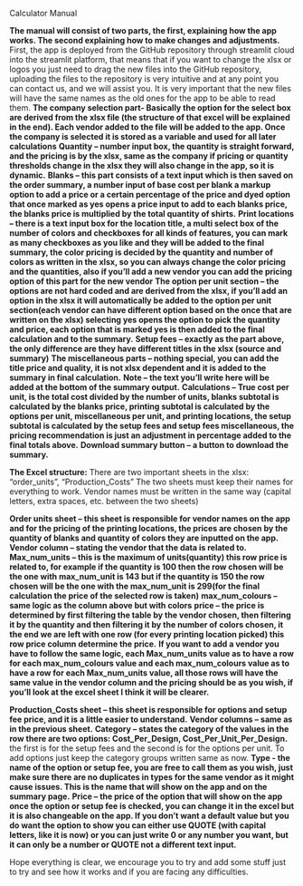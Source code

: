 Calculator Manual

**The manual will consist of two parts, the first, explaining how the app works. The second explaining how to make changes and adjustments.**
First, the app is deployed from the GitHub repository through streamlit cloud into the streamlit platform, that means that if you want to change the xlsx or logos you just need to drag the new files into the GitHub repository, uploading the files to the repository is very intuitive and at any point you can contact us, and we will assist you. It is very important that the new files will have the same names as the old ones for the app to be able to read them.
**The company selection part- Basically the option for the select box are derived from the xlsx file (the structure of that excel will be explained in the end). Each vendor added to the file will be added to the app. Once the company is selected it is stored as a variable and used for all later calculations**
**Quantity – number input box, the quantity is straight forward, and the pricing is by the xlsx, same as the company if pricing or quantity thresholds change in the xlsx they will also change in the app, so it is dynamic.**
**Blanks – this part consists of a text input which is then saved on the order summary, a number input of base cost per blank a markup option to add a price or a certain percentage of the price and dyed option that once marked as yes opens a price input to add to each blanks price, the blanks price is multiplied by the total quantity of shirts.**
**Print locations – there is a text input box for the location title, a multi select box of the number of colors and checkboxes for all kinds of features, you can mark as many checkboxes as you like and they will be added to the final summary, the color pricing is decided by the quantity and number of colors as written in the xlsx, so you can always change the color pricing and the quantities, also if you’ll add a new vendor you can add the pricing option of this part for the new vendor**
**The option per unit section – the options are not hard coded and are derived from the xlsx, if you’ll add an option in the xlsx it will automatically be added to the option per unit section(each vendor can have different option based on the once that are written on the xlsx) selecting yes opens the option to pick the quantity and price, each option that is marked yes is then added to the final calculation and to the summary.**
**Setup fees – exactly as the part above, the only difference are they have different titles in the xlsx (source and summary)**
**The miscellaneous parts – nothing special, you can add the title price and quality, it is not xlsx dependent and it is added to the summary in final calculation.**
**Note – the text you’ll write here will be added at the bottom of the summary output.**
**Calculations – True cost per unit, is the total cost divided by the number of units, blanks subtotal is calculated by the blanks price, printing subtotal is calculated by the options per unit, miscellaneous per unit, and printing locations, the setup subtotal is calculated by the setup fees and setup fees miscellaneous, the pricing recommendation is just an adjustment in percentage added to the final totals above.**
**Download summary button – a button to download the summary.**

**The Excel structure:**
There are two important sheets in the xlsx: “order_units”, “Production_Costs”
The two sheets must keep their names for everything to work.
Vendor names must be written in the same way (capital letters, extra spaces, etc. between the two sheets)

**Order units sheet – this sheet is responsible for vendor names on the app and for the pricing of the printing locations, the prices are chosen by the quantity of blanks and quantity of colors they are inputted on the app.**
**Vendor column – stating the vendor that the data is related to.**
**Max_num_units – this is the maximum of units(quantity) this row price is related to, for example if the quantity is 100 then the row chosen will be the one with max_num_unit is 143  but if the quantity is 150 the row chosen will be the one with the max_num_unit is 299(for the final calculation the price of the selected row is taken)**
**max_num_colours – same logic as the column above but with colors**
**price – the price is determined by first filtering the table by the vendor chosen, then filtering it by the quantity and then filtering it by the number of colors chosen, it the end we are left with one row (for every printing location picked) this row price column determine the price.**
**If you want to add a vendor you have to follow the same logic, each Max_num_units  value as to have a row for each max_num_colours value and each  max_num_colours value  as to have a row for each Max_num_units  value, all those rows will have the same value in the vendor column and the pricing should be as you wish, if you’ll look at the excel sheet I think it will be clearer.**

**Production_Costs sheet – this sheet is responsible for options and setup fee price, and it is a little easier to understand.**
**Vendor columns – same as in the previous sheet.**
**Category – states the category of the values in the row there are two options: Cost_Per_Design, Cost_Per_Unit_Per_Design.**
the first is for the setup fees and the second is for the options per unit. To add options just keep the category groups written same as now.
**Type - the name of the option or setup fee, you are free to call them as you wish, just make sure there are no duplicates in types for the same vendor as it might cause issues. This is the name that will show on the app and on the summary page.**
**Price – the price of the option that will show on the app once the option or setup fee is checked, you can change it in the excel but it is also changeable on the app. If you don’t want a default value but you do want the option to show you can either use QUOTE (with capital letters, like it is now) or you can just write 0 or any number you want, but it can only be a number or QUOTE not a different text input.**

Hope everything is clear, we encourage you to try and add some stuff just to try and see how it works and if you are facing any difficulties.
